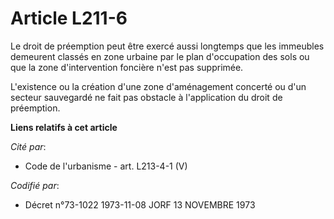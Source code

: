 # Article L211-6

Le droit de préemption peut être exercé aussi longtemps  que les immeubles demeurent classés en zone urbaine par le plan
d'occupation des sols ou que la zone d'intervention foncière n'est pas supprimée.

L'existence ou la création d'une zone d'aménagement concerté ou d'un secteur sauvegardé ne fait pas obstacle à l'application
du droit de préemption.

**Liens relatifs à cet article**

_Cité par_:

  - Code de l'urbanisme - art. L213-4-1 (V)

_Codifié par_:

  - Décret n°73-1022 1973-11-08 JORF 13 NOVEMBRE 1973
